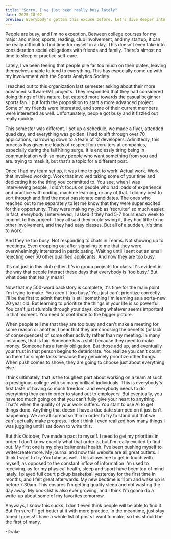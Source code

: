 ```yaml
---
title: "Sorry, I've just been really busy lately"
date: 2025-10-02
preview: Everybody's gotten this excuse before. Let's dive deeper into the line we hear everywhere.
---
```

People are busy, and I'm no exception. Between college courses for my major and minor, sports, reading, club involvement, and my startup, it can be really difficult to find time for myself in a day. This doesn't even take into consideration social obligations with friends and family. There's almost no time to sleep or practice self-care.

Lately, I've been feeling that people pile far too much on their plates, leaving themselves unable to tend to everything. This has especially come up with my involvement with the Sports Analytics Society.

I reached out to this organization last semester asking about their more advanced software/ML projects. They responded that they had considered doing things of this nature, but catered more towards the casual beginner sports fan. I put forth the proposition to start a more advanced project. Some of my friends were interested, and some of their current members were interested as well. Unfortunately, people got busy and it fizzled out really quickly.

This semester was different. I set up a schedule, we made a flyer, attended quad day, and everything was golden. I had to sift through over 70 applications, narrowing down to a team of 12 developers. Admittedly, this process has given me loads of respect for recruiters at companies, especially during the fall hiring surge. It is endlessly tiring being in communication with so many people who want something from you and are. trying to mask it, but that's a topic for a different post.

Once I had my team set up, it was time to get to work! Actual work. Work that involved working. Work that involved taking some of your time and dedicating it to the thing you committed to. You see, when I was interviewing people, I didn't focus on people who had loads of experience and practice with coding, machine learning, or any of that. I did my best to sort through and find the most passionate candidates. The ones who reached out to me separately to let me know that they were super excited for this opportunity. They were making my job as 'recruiter' so much easier. In fact, everybody I interviewed, I asked if they had 5-7 hours each week to commit to this project. They all said they could swing it, they had little to no other involvement, and they had easy classes. But all of a sudden, it's time to work.

And they're too busy. Not responding to chats in Teams. Not showing up to meetings. Even dropping out after signaling to me that they were overwhelmingly interested in participating. Waiting until I sent out an email rejecting over 50 other qualified applicants. And now they are too busy.

It's not just in this club either. It's in group projects for class. It's evident in the way that people interact these days that everybody is 'too busy.' But what does that really mean?

Now that my 500-word backstory is complete, it's time for the main point I'm trying to make. You aren't 'too busy.' You just can't prioritize correctly. I'll be the first to admit that this is still something I'm learning as a sorta-new 20 year old. But learning to prioritize the things in your life is so powerful. You can't just stumble through your days, doing whatever seems important in that moment. You need to contribute to the bigger picture. 

When people tell me that they are too busy and can't make a meeting for some reason or another, I hear that they are choosing the benefits (or lack of consequences) of some other activity rather than my meeting. In many instances, that is fair. Someone has a shift because they need to make money. Someone has a family obligation. But those add up, and eventually your trust in that person begins to deteriorate. You realize you can't count on them for simple tasks because they genuinely prioritize other things. When push comes to shove, they are going to choose just about everything else. 

I think ultimately, that is the toughest part about working on a team at such a prestigious college with so many brilliant individuals. This is everybody's first taste of having so much freedom, and everybody needs to do everything they can in order to stand out to employers. But eventually, you have too much going on that you can't fully give your heart to anything. That's when the quality of your work suffers. You start to use AI to get things done. Anything that doesn't have a due date stamped on it just isn't happening. We are all spread so thin in order to try to stand out that we can't actually make progress. I don't think I even realized how many things I was juggling until I sat down to write this.

But this October, I've made a pact to myself. I need to get my priorities in order. I don't know exactly what that order is, but I'm really excited to find out. My first one is my physical/mental health. I've been pushing myself to write/create more. My journal and now this website are all great outlets. I think I want to try YouTube as well. This allows me to get in touch with myself, as opposed to the constant inflow of information I'm used to receiving. as for my physical health, sleep and sport have been top of mind lately. I played full court pickup basketball yesterday for the first time in months, and I felt great afterwards. My new bedtime is 11pm and wake up is before 7:30am. This ensures I'm getting quality sleep and not wasting the day away. My book list is also ever growing, and I think I'm gonna do a write-up about some of my favorites tomorrow.

Anyways, I know this sucks. I don't even think people will be able to find it. But I'm sure I'll get better at it with more practice. In the meantime, just stay tuned I guess! I have a whole list of posts I want to make, so this should be the first of many.

-Drake